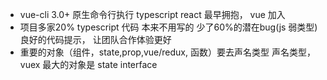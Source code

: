 - vue-cli 3.0+  原生命令行执行 typescript
  react 最早拥抱， vue 加入 
-  项目多家20% typescript 代码 本来不用写的
      少了60%的潜在bug(js 弱类型) 良好的代码提示，
      让团队合作体验更好
- 重要的对象（组件，state,prop,vue/redux, 函数）要去声名类型
声名类型，
     vuex 最大的对象是 state
     interface 


